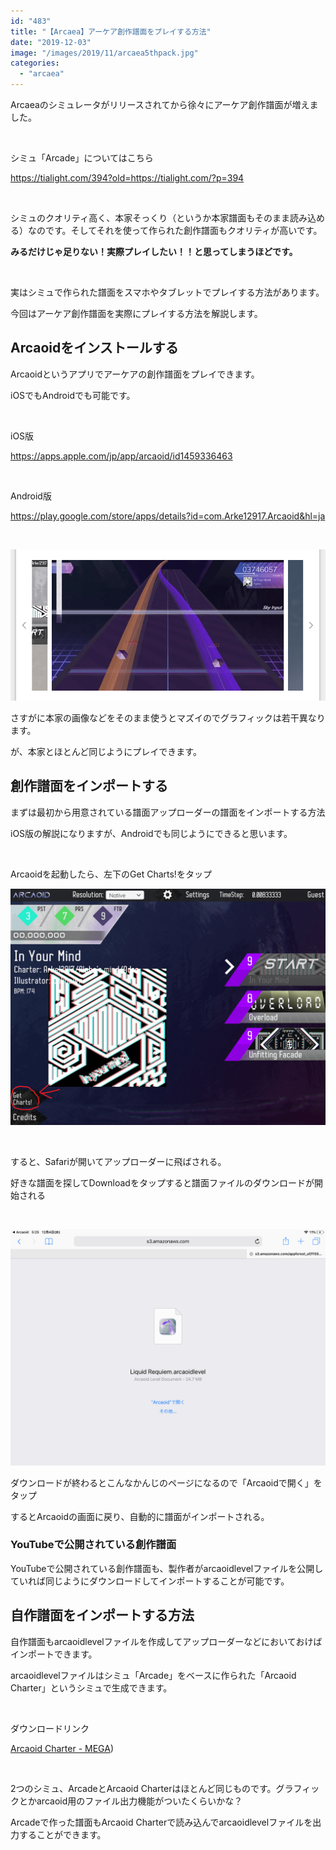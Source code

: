 ```yaml
---
id: "483"
title: "【Arcaea】アーケア創作譜面をプレイする方法"
date: "2019-12-03"
image: "/images/2019/11/arcaea5thpack.jpg"
categories: 
  - "arcaea"
---
```


Arcaeaのシミュレータがリリースされてから徐々にアーケア創作譜面が増えました。

 

シミュ「Arcade」についてはこちら

https://tialight.com/394?old=https://tialight.com/?p=394

 

シミュのクオリティ高く、本家そっくり（というか本家譜面もそのまま読み込める）なのです。そしてそれを使って作られた創作譜面もクオリティが高いです。

**みるだけじゃ足りない！実際プレイしたい！！と思ってしまうほどです。**

 

実はシミュで作られた譜面をスマホやタブレットでプレイする方法があります。

今回はアーケア創作譜面を実際にプレイする方法を解説します。

## Arcaoidをインストールする

Arcaoidというアプリでアーケアの創作譜面をプレイできます。

iOSでもAndroidでも可能です。

 

iOS版

https://apps.apple.com/jp/app/arcaoid/id1459336463

 

Android版

https://play.google.com/store/apps/details?id=com.Arke12917.Arcaoid&hl=ja

 

![](/images/2019/12/arcaoid_preview.png)

さすがに本家の画像などをそのまま使うとマズイのでグラフィックは若干異なります。

が、本家とほとんど同じようにプレイできます。

## 創作譜面をインポートする

まずは最初から用意されている譜面アップローダーの譜面をインポートする方法

iOS版の解説になりますが、Androidでも同じようにできると思います。

 

Arcaoidを起動したら、左下のGet Charts!をタップ

![](/images/2019/12/arcaoid_lobby.png)

 

すると、Safariが開いてアップローダーに飛ばされる。

好きな譜面を探してDownloadをタップすると譜面ファイルのダウンロードが開始される

 

![](/images/2019/12/arcaoid_dl_chart.png)

ダウンロードが終わるとこんなかんじのページになるので「Arcaoidで開く」をタップ

するとArcaoidの画面に戻り、自動的に譜面がインポートされる。

### YouTubeで公開されている創作譜面

YouTubeで公開されている創作譜面も、製作者がarcaoidlevelファイルを公開していれば同じようにダウンロードしてインポートすることが可能です。

## 自作譜面をインポートする方法

自作譜面もarcaoidlevelファイルを作成してアップローダーなどにおいておけばインポートできます。

arcaoidlevelファイルはシミュ「Arcade」をベースに作られた「Arcaoid Charter」というシミュで生成できます。

 

ダウンロードリンク

[Arcaoid Charter - MEGA](https://mega.nz/#!fBkkHYbZ!VC2__UXxSAlawF3bkKox5AHh71i0HkDdWjlzJk3YYRk))

 

2つのシミュ、ArcadeとArcaoid Charterはほとんど同じものです。グラフィックとかarcaoid用のファイル出力機能がついたくらいかな？

Arcadeで作った譜面もArcaoid Charterで読み込んでarcaoidlevelファイルを出力することができます。
